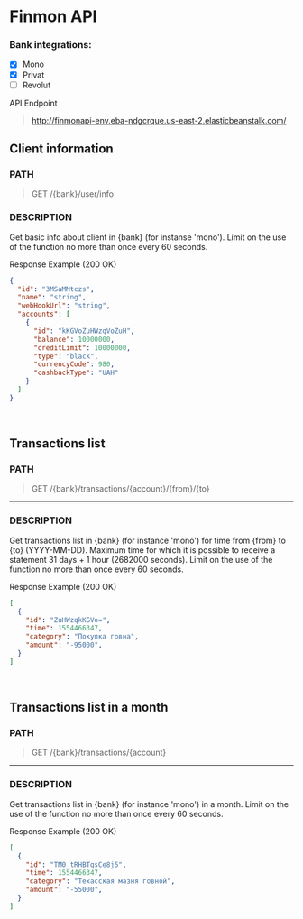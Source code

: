 # Finmon API

### Bank integrations:
- [x] Mono
- [x] Privat
- [ ] Revolut 

API Endpoint
>http://finmonapi-env.eba-ndgcrque.us-east-2.elasticbeanstalk.com/

## **Client information**

### PATH

> GET /{bank}/user/info


### DESCRIPTION
Get basic info about client in {bank} (for instanse 'mono'). Limit on the use of the function no more than once every 60 seconds.

Response Example (200 OK)
``` json
{
  "id": "3MSaMMtczs",
  "name": "string",
  "webHookUrl": "string",
  "accounts": [
    {
      "id": "kKGVoZuHWzqVoZuH",
      "balance": 10000000,
      "creditLimit": 10000000,
      "type": "black",
      "currencyCode": 980,
      "cashbackType": "UAH"
    }
  ]
}
````
<br/>

## **Transactions list**
### PATH

> GET /{bank}/transactions/{account}/{from}/{to}
****

### DESCRIPTION
Get transactions list in {bank} (for instance 'mono') for time from {from} to {to} (YYYY-MM-DD). Maximum time for which it is possible to receive a statement 31 days + 1 hour (2682000 seconds). Limit on the use of the function no more than once every 60 seconds.

Response Example (200 OK)
``` json
[
  {
    "id": "ZuHWzqkKGVo=",
    "time": 1554466347,
    "category": "Покупка говна",
    "amount": "-95000",
  }
]
````
<br/>

## **Transactions list in a month**
### PATH

> GET /{bank}/transactions/{account}
****

### DESCRIPTION
Get transactions list in {bank} (for instance 'mono') in a month. Limit on the use of the function no more than once every 60 seconds.

Response Example (200 OK)
``` json
[
  {
    "id": "TM0_tRHBTqsCe8j5",
    "time": 1554466347,
    "category": "Техасская мазня говной",
    "amount": "-55000",
  }
]
````